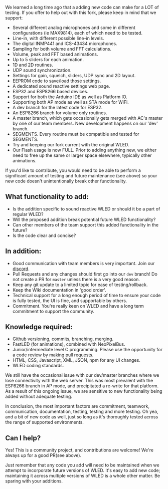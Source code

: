 We learned a long time ago that a adding new code can make for a LOT of testing. If you offer to help out with this fork, please keep in mind that we support:

* Several different analog microphones and some in different configurations (ie MAX9814), each of which need to be tested.
* Line-in, with different possible line-in levels.
* The digital INMP441 and ICS-43434 microphones.
* Sampling for both volume and FFT calculations.
* Volume, peak and FFT based animations.
* Up to 5 sliders for each animation.
* 1D and 2D routines.
* UDP sound synchronization.
* Settings for gain, squelch, sliders, UDP sync and 2D layout.
* EEPROM code to save/load those settings.
* A dedicated sound reactive settings web page.
* ESP32 and ESP8266 based devices.
* Support for both the Arduino IDE as well as Platform IO.
* Supporting both AP mode as well as STA mode for WiFi.
* A dev branch for the latest code for ESP32.
* An ESP8266 branch for volume only routines.
* A master branch, which gets occasionally gets merged with AC's master by one of our team members. New development happens on our 'dev' branch.
* SEGMENTS. Every routine must be compatible and tested for SEGMENTS.
* Try and keeping our fork current with the original WLED.
* Our Flash usage is now FULL. Prior to adding anything new, we either need to free up the same or larger space elsewhere, typically other animations.

If you'd like to contribute, you would need to be able to perform a significant amount of testing and future maintenance (see above) so your new code doesn't unintentionally break other functionality.

## What functionality to add:

* Is the addition specific to sound reactive WLED or should it be a part of regular WLED?
* Will the proposed addition break potential future WLED functionality?
* Can other members of the team support this added functionality in the future?
* Is the code clear and concise?

## In addition:

* Good communication with team members is very important. Join our [discord](https://discord.gg/4CQRmfR).
* Pull Requests and any changes should first go into our `dev` branch! Do not create a PR for `master` unless there is a very good reason.
* Keep any git update to a limited topic for ease of testing/rollback.
* Keep the Wiki documentation in 'good order'.
* Technical support for a long enough period of time to ensure your code is fully tested, the UI is fine, and supportable by others.
* Commitment. You're really keen on WLED and have a long term commitment to support the community.


## Knowledge required:

* Github versioning, commits, branching, merging.
* FastLED (for animations), combined with NeoPixelBus.
* Junior/intermediate level C programming. Please use the opportunity for a code review by making pull requests.
* HTML, CSS, Javascript, XML, JSON, npm for any UI changes.
* WLED coding standards.

We still have the occasional issue with our dev/master branches where we lose connectivity with the web server. This was most prevalent with the ESP8266 branch in AP mode, and precipitated a re-write for that platform. As a result of this ongoing issue, we are sensitive to new functionality being added without adequate testing.

In conclusion, the most important factors are commitment, teamwork, communication, documentation, testing, testing and more testing. Oh yea, and a bit of new code as well, just so long as it's thoroughly tested across the range of supported environments.

## Can I help?

Yes! This is a community project, and contributions are welcome! We're always up for a good PR(see above).

Just remember that any code you add will need to be maintained when we attempt to incorporate future versions of WLED. It's easy to add new code; maintaining it across multiple versions of WLED is a whole other matter. Be sparing with your additions.
